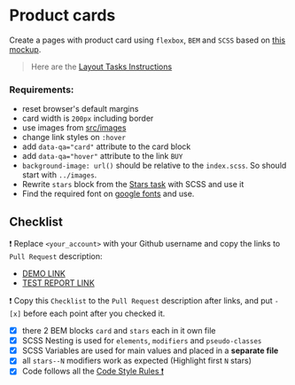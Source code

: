 # Product cards

Create a pages with product card using `flexbox`, `BEM` and `SCSS` based on [this mockup](https://www.figma.com/file/ojkArVazq7vsX0nbpn9CxZ/Moyo-%2F-Catalog-(ENG)?node-id=11325%3A2287&mode=dev).

> Here are the [Layout Tasks Instructions](https://mate-academy.github.io/layout_task-guideline)

### Requirements:

- reset browser's default margins
- card width is `200px` including border
- use images from [src/images](src/images)
- change link styles on `:hover`
- add `data-qa="card"` attribute to the card block
- add `data-qa="hover"` attribute to the link `BUY`
- `background-image: url()` should be relative to the `index.scss`. So should start with `../images`.
- Rewrite `stars` block from the [Stars task](https://github.com/mate-academy/layout_stars) with SCSS and use it
- Find the required font on [google fonts](https://fonts.google.com/) and use.

## Checklist

❗️ Replace `<your_account>` with your Github username and copy the links to `Pull Request` description:

- [DEMO LINK](https://<YuriySobakar>.github.io/layout_product-cards/)
- [TEST REPORT LINK](https://<YuriySobakar>.github.io/layout_product-cards/report/html_report/)

❗️ Copy this `Checklist` to the `Pull Request` description after links, and put `- [x]` before each point after you checked it.

- [x] there 2 BEM blocks `card` and `stars` each in it own file
- [x] SCSS Nesting is used for `elements`, `modifiers` and `pseudo-classes`
- [x] SCSS Variables are used for main values and placed in a **separate file**
- [x] all `stars--N` modifiers work as expected (Highlight first `N` stars)
- [x] Code follows all the [Code Style Rules ❗️](https://mate-academy.github.io/layout_task-guideline/html-css-code-style-rules)

